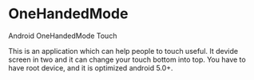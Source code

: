 # OneHandedMode

Android OneHandedMode Touch

This is an application which can help people to touch useful.
It devide screen in two and it can change your touch bottom into top. 
You have to have root device, and it is optimized android 5.0+.
